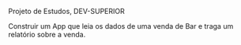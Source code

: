 Projeto de Estudos, DEV-SUPERIOR


Construir um App que leia os dados de uma venda de Bar e traga um relatório sobre a venda.
